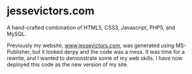 jessevictors.com
================

A hand-crafted combination of HTML5, CSS3, Javascript, PHP5, and MySQL.

Previously my website, www.jessevictors.com, was generated using MS-Publisher, but it looked derpy and the code was a mess.
It was time for a rewrite, and I wanted to demonstrate some of my web skills.
I have now deployed this code as the new version of my site.
